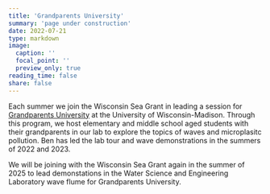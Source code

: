 ```yaml
---
title: 'Grandparents University'
summary: 'page under construction'
date: 2022-07-21
type: markdown
image:
  caption: ''
  focal_point: ''
  preview_only: true
reading_time: false
share: false
---
```


Each summer we join the Wisconsin Sea Grant in leading a session for [Grandparents University](https://uwalumni.com/grandparents-university/) at the University of Wisconsin-Madison.  Through this program, we host elementary and middle school aged students with their grandparents in our lab to explore the topics of waves and microplasitc pollution.  Ben has led the lab tour and wave demonstrations in the summers of 2022 and 2023.

We will be joining with the Wisconsin Sea Grant again in the summer of 2025 to lead demonstations in the Water Science and Engineering Laboratory wave flume for Grandparents University.
